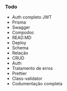### Todo

- Auth completo JWT
- Prisma
- Swagger
- Compodoc
- READ.MD
- Deploy
- Schema
- Relação
- CRUD
- Auth
- Tratamento de erros
- Prettier
- Class-validator
- Codumentação completa